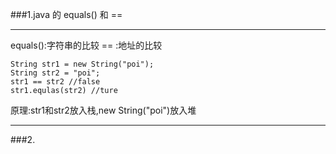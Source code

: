 
###1.java 的 equals() 和 ==
***
equals():字符串的比较
==      :地址的比较
```
String str1 = new String("poi");
String str2 = "poi";
str1 == str2 //false
str1.equlas(str2) //ture
```
原理:str1和str2放入栈,new String("poi")放入堆
***

###2.



<meta http-equiv="refresh" content="0.5">